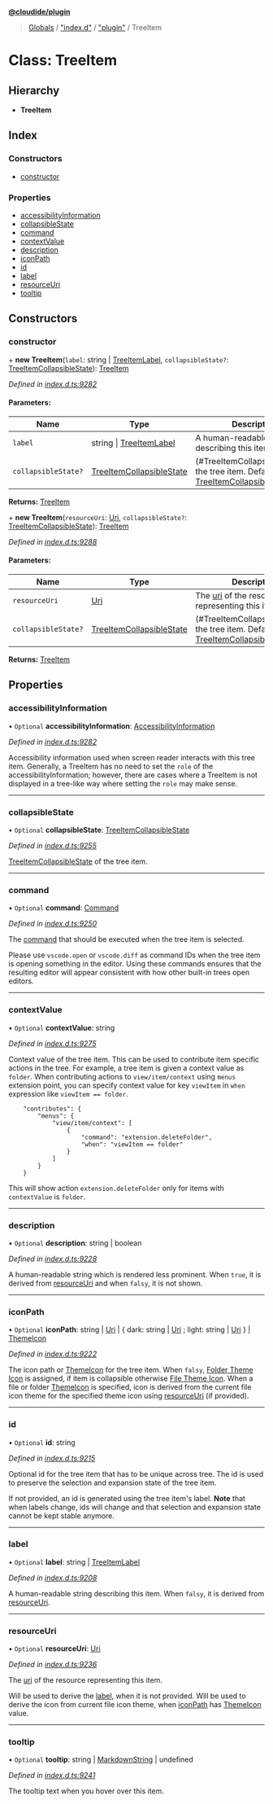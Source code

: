 **[@cloudide/plugin](../README.md)**

> [Globals](../README.md) / ["index.d"](../modules/_index_d_.md) / ["plugin"](../modules/_index_d_._plugin_.md) / TreeItem

# Class: TreeItem

## Hierarchy

* **TreeItem**

## Index

### Constructors

* [constructor](_index_d_._plugin_.treeitem.md#constructor)

### Properties

* [accessibilityInformation](_index_d_._plugin_.treeitem.md#accessibilityinformation)
* [collapsibleState](_index_d_._plugin_.treeitem.md#collapsiblestate)
* [command](_index_d_._plugin_.treeitem.md#command)
* [contextValue](_index_d_._plugin_.treeitem.md#contextvalue)
* [description](_index_d_._plugin_.treeitem.md#description)
* [iconPath](_index_d_._plugin_.treeitem.md#iconpath)
* [id](_index_d_._plugin_.treeitem.md#id)
* [label](_index_d_._plugin_.treeitem.md#label)
* [resourceUri](_index_d_._plugin_.treeitem.md#resourceuri)
* [tooltip](_index_d_._plugin_.treeitem.md#tooltip)

## Constructors

### constructor

\+ **new TreeItem**(`label`: string \| [TreeItemLabel](../interfaces/_index_d_._plugin_.treeitemlabel.md), `collapsibleState?`: [TreeItemCollapsibleState](../enums/_index_d_._plugin_.treeitemcollapsiblestate.md)): [TreeItem](_index_d_._plugin_.treeitem.md)

*Defined in [index.d.ts:9282](https://github.com/shuyaqian/cloudide-plugin-api/blob/9d985be/index.d.ts#L9282)*

#### Parameters:

Name | Type | Description |
------ | ------ | ------ |
`label` | string \| [TreeItemLabel](../interfaces/_index_d_._plugin_.treeitemlabel.md) | A human-readable string describing this item |
`collapsibleState?` | [TreeItemCollapsibleState](../enums/_index_d_._plugin_.treeitemcollapsiblestate.md) | (#TreeItemCollapsibleState) of the tree item. Default is [TreeItemCollapsibleState.None](#TreeItemCollapsibleState.None)  |

**Returns:** [TreeItem](_index_d_._plugin_.treeitem.md)

\+ **new TreeItem**(`resourceUri`: [Uri](_index_d_._plugin_.uri.md), `collapsibleState?`: [TreeItemCollapsibleState](../enums/_index_d_._plugin_.treeitemcollapsiblestate.md)): [TreeItem](_index_d_._plugin_.treeitem.md)

*Defined in [index.d.ts:9288](https://github.com/shuyaqian/cloudide-plugin-api/blob/9d985be/index.d.ts#L9288)*

#### Parameters:

Name | Type | Description |
------ | ------ | ------ |
`resourceUri` | [Uri](_index_d_._plugin_.uri.md) | The [uri](#Uri) of the resource representing this item. |
`collapsibleState?` | [TreeItemCollapsibleState](../enums/_index_d_._plugin_.treeitemcollapsiblestate.md) | (#TreeItemCollapsibleState) of the tree item. Default is [TreeItemCollapsibleState.None](#TreeItemCollapsibleState.None)  |

**Returns:** [TreeItem](_index_d_._plugin_.treeitem.md)

## Properties

### accessibilityInformation

• `Optional` **accessibilityInformation**: [AccessibilityInformation](../interfaces/_index_d_._plugin_.accessibilityinformation.md)

*Defined in [index.d.ts:9282](https://github.com/shuyaqian/cloudide-plugin-api/blob/9d985be/index.d.ts#L9282)*

Accessibility information used when screen reader interacts with this tree item.
Generally, a TreeItem has no need to set the `role` of the accessibilityInformation;
however, there are cases where a TreeItem is not displayed in a tree-like way where setting the `role` may make sense.

___

### collapsibleState

• `Optional` **collapsibleState**: [TreeItemCollapsibleState](../enums/_index_d_._plugin_.treeitemcollapsiblestate.md)

*Defined in [index.d.ts:9255](https://github.com/shuyaqian/cloudide-plugin-api/blob/9d985be/index.d.ts#L9255)*

[TreeItemCollapsibleState](#TreeItemCollapsibleState) of the tree item.

___

### command

• `Optional` **command**: [Command](../interfaces/_index_d_._plugin_.command.md)

*Defined in [index.d.ts:9250](https://github.com/shuyaqian/cloudide-plugin-api/blob/9d985be/index.d.ts#L9250)*

The [command](#Command) that should be executed when the tree item is selected.

Please use `vscode.open` or `vscode.diff` as command IDs when the tree item is opening
something in the editor. Using these commands ensures that the resulting editor will
appear consistent with how other built-in trees open editors.

___

### contextValue

• `Optional` **contextValue**: string

*Defined in [index.d.ts:9275](https://github.com/shuyaqian/cloudide-plugin-api/blob/9d985be/index.d.ts#L9275)*

Context value of the tree item. This can be used to contribute item specific actions in the tree.
For example, a tree item is given a context value as `folder`. When contributing actions to `view/item/context`
using `menus` extension point, you can specify context value for key `viewItem` in `when` expression like `viewItem == folder`.
```
	"contributes": {
		"menus": {
			"view/item/context": [
				{
					"command": "extension.deleteFolder",
					"when": "viewItem == folder"
				}
			]
		}
	}
```
This will show action `extension.deleteFolder` only for items with `contextValue` is `folder`.

___

### description

• `Optional` **description**: string \| boolean

*Defined in [index.d.ts:9228](https://github.com/shuyaqian/cloudide-plugin-api/blob/9d985be/index.d.ts#L9228)*

A human-readable string which is rendered less prominent.
When `true`, it is derived from [resourceUri](#TreeItem.resourceUri) and when `falsy`, it is not shown.

___

### iconPath

• `Optional` **iconPath**: string \| [Uri](_index_d_._plugin_.uri.md) \| { dark: string \| [Uri](_index_d_._plugin_.uri.md) ; light: string \| [Uri](_index_d_._plugin_.uri.md)  } \| [ThemeIcon](_index_d_._plugin_.themeicon.md)

*Defined in [index.d.ts:9222](https://github.com/shuyaqian/cloudide-plugin-api/blob/9d985be/index.d.ts#L9222)*

The icon path or [ThemeIcon](#ThemeIcon) for the tree item.
When `falsy`, [Folder Theme Icon](#ThemeIcon.Folder) is assigned, if item is collapsible otherwise [File Theme Icon](#ThemeIcon.File).
When a file or folder [ThemeIcon](#ThemeIcon) is specified, icon is derived from the current file icon theme for the specified theme icon using [resourceUri](#TreeItem.resourceUri) (if provided).

___

### id

• `Optional` **id**: string

*Defined in [index.d.ts:9215](https://github.com/shuyaqian/cloudide-plugin-api/blob/9d985be/index.d.ts#L9215)*

Optional id for the tree item that has to be unique across tree. The id is used to preserve the selection and expansion state of the tree item.

If not provided, an id is generated using the tree item's label. **Note** that when labels change, ids will change and that selection and expansion state cannot be kept stable anymore.

___

### label

• `Optional` **label**: string \| [TreeItemLabel](../interfaces/_index_d_._plugin_.treeitemlabel.md)

*Defined in [index.d.ts:9208](https://github.com/shuyaqian/cloudide-plugin-api/blob/9d985be/index.d.ts#L9208)*

A human-readable string describing this item. When `falsy`, it is derived from [resourceUri](#TreeItem.resourceUri).

___

### resourceUri

• `Optional` **resourceUri**: [Uri](_index_d_._plugin_.uri.md)

*Defined in [index.d.ts:9236](https://github.com/shuyaqian/cloudide-plugin-api/blob/9d985be/index.d.ts#L9236)*

The [uri](#Uri) of the resource representing this item.

Will be used to derive the [label](#TreeItem.label), when it is not provided.
Will be used to derive the icon from current file icon theme, when [iconPath](#TreeItem.iconPath) has [ThemeIcon](#ThemeIcon) value.

___

### tooltip

• `Optional` **tooltip**: string \| [MarkdownString](_index_d_._plugin_.markdownstring.md) \| undefined

*Defined in [index.d.ts:9241](https://github.com/shuyaqian/cloudide-plugin-api/blob/9d985be/index.d.ts#L9241)*

The tooltip text when you hover over this item.
